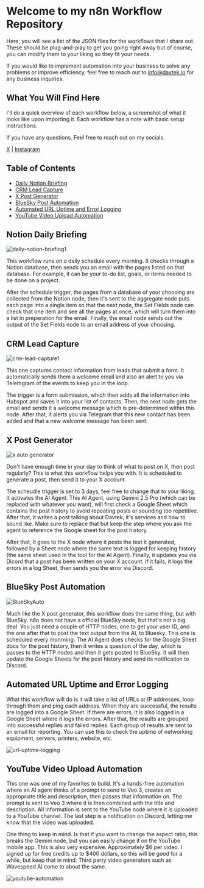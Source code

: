 # Welcome to my n8n Workflow Repository

Here, you will see a list of the JSON files for the workflows that I share out. These should be plug-and-play to get you going right away but of course, you can modify them to your liking so they fit your needs.

If you would like to implement automation into your business to solve any problems or improve efficiency, feel free to reach out to info@davtek.io for any business inquiries.

## What You Will Find Here

I'll do a quick overview of each workflow below, a screenshot of what it looks like upon importing it. Each workflow has a note with basic setup instructions.

If you have any questions. Feel free to reach out on my socials.

[X](https://x.com/Dave53v) | [Instagram](https://www.instagram.com/david.vasq1/)

## Table of Contents

- [Daily Notion Briefing](#daily-notion-briefing)
- [CRM Lead Capture](#crm-lead-capture)
- [X Post Generator](#x-post-generator)
- [BlueSky Post Automation](#bluesky-post-automation)
- [Automated URL Uptime and Error Logging](#automated-url-uptime-and-error-logging)
- [YouTube Video Upload Automation](#youtube-video-upload-automation)

## Notion Daily Briefing

![daily-notion-briefing1](https://github.com/user-attachments/assets/a7cf7680-3ec7-4f4c-8cc6-fef3259b72bd)

This workflow runs on a daily schedule every morning. It checks through a Notion database, then sends you an email with the pages listed on that database. For example, it can be your to-do list, goals, or items needed to be done on a project.

After the schedule trigger, the pages from a database of your choosing are collected from the Notion node, then it's sent to the aggregate node puts each page into a single item so that the next node, the Set Fields node can check that one item and see all the pages at once, which will turn them into a list in preperation for the email. Finally, the email node sends out the output of the Set Fields node to an email address of your choosing.

## CRM Lead Capture

![crm-lead-capture1](https://github.com/user-attachments/assets/923ced12-31ab-4e31-98ed-f896eb6ec05c)

This one captures contact information from leads that submit a form. It automatically sends them a welcome email and also an alert to you via Telemgram of the events to keep you in the loop.

The trigger is a form submission, which then adds all the information into Hubspot and saves it into your list of contacts. Then, the next node gets the email and sends it a welcome message which is pre-determined within this node. After that, it alerts you via Telegram that this new contact has been added and that a new welcome message has been sent.

## X Post Generator

![x auto generator](https://github.com/user-attachments/assets/bcdda0d7-20a1-422e-b4f9-441691d40092)

Don't have enough time in your day to think of what to post on X, then post regularly? This is what this workflow helps you with. It is scheduled to generate a post, then send it to your X account.

The scheudle trigger is set to 3 days, feel free to change that to your liking. It activates the AI Agent. This AI Agent, using Gemini 2.5 Pro (which can be replaced with whatever you want), will first check a Google Sheet which contains the post history to avoid repeating posts or sounding too repetitive. After that, it writes a post talking about Davtek, it's services and how to sound like. Make sure to replace that but keep the step where you ask the agent to reference the Google sheet for the post history.

After that, it goes to the X node where it posts the text it generated, followed by a Sheet node where the same text is logged for keeping history (the same sheet used in the tool for the AI Agent). Finally, it updates you via Dicord that a post has been written on your X account. If it fails, it logs the errors in a log Sheet, then sends you the error via Discord.

## BlueSky Post Automation

![BlueSkyAuto](https://github.com/user-attachments/assets/fbaae88f-ad0f-4d12-bf67-63cfcc12d4a3)

Much like the X post generator, this workflow does the same thing, but with BlueSky. n8n does not have a official BlueSky node, but that's not a big deal. You just need a couple of HTTP nodes, one to get your user ID, and the one after that to post the text output from the AI, to Bluesky. This one is scheduled every monrning. The AI Agent does checks for the Google Sheet docs for the post history, then it writes a question of the day, which is passes to the HTTP nodes and then it gets posted to BlueSky. It will then update the Google Sheets for the post history and send its notification to Discord.

## Automated URL Uptime and Error Logging

What this workflow will do is it will take a list of URLs or IP addresses, loop through them and ping each address. When they are successful, the results are logged into a Google Sheet. If there are errors, it is also logged in a Google Sheet where it logs the errors. After that, the results are grouped into successful replies and failed replies. Each group of results are sent to an email for reporting. You can use this to check the uptime of networking equipment, servers, printers, website, etc.

![url-uptime-logging](https://github.com/user-attachments/assets/899b776d-8519-4e2f-acaf-77bfe4baea4b)

## YouTube Video Upload Automation

This one was one of my favorites to build. It's a hands-free automation where an AI agent thinks of a prompt to send to Veo 3, creates an appropriate title and description, then passes that information on. The prompt is sent to Veo 3 where it is then combined with the title and description. All information is sent to the YouTube node where it is uploaded to a YouTube channel. The last step is a notification on Discord, letting me know that the video was uploaded.

One thing to keep in mind. Is that if you want to change the aspect ratio, this breaks the Gemini node, but you can easily change it on the YouTube mobile app. This is also very expensive. Approximately $6 per video. I signed up for free credits up to $400 dollars, so this will be good for a while, but keep that in mind. Third party video generators such as Wavespeed AI come to about the same.

![youtube-automation](https://github.com/user-attachments/assets/f9964cd5-e0a1-40b4-9958-8b1757842c16)


